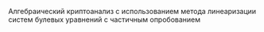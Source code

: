 Алгебраический криптоанализ с использованием метода линеаризации систем булевых уравнений с частичным опробованием
